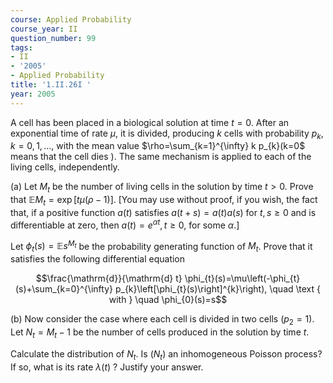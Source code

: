 ```yaml
---
course: Applied Probability
course_year: II
question_number: 99
tags:
- II
- '2005'
- Applied Probability
title: '1.II.26I '
year: 2005
---
```



A cell has been placed in a biological solution at time $t=0$. After an exponential time of rate $\mu$, it is divided, producing $k$ cells with probability $p_{k}, k=0,1, \ldots$, with the mean value $\rho=\sum_{k=1}^{\infty} k p_{k}(k=0$ means that the cell dies $)$. The same mechanism is applied to each of the living cells, independently.

(a) Let $M_{t}$ be the number of living cells in the solution by time $t>0$. Prove that $\mathbb{E} M_{t}=\exp [t \mu(\rho-1)]$. [You may use without proof, if you wish, the fact that, if a positive function $a(t)$ satisfies $a(t+s)=a(t) a(s)$ for $t, s \geqslant 0$ and is differentiable at zero, then $a(t)=e^{\alpha t}, t \geqslant 0$, for some $\left.\alpha .\right]$

Let $\phi_{t}(s)=\mathbb{E} s^{M_{t}}$ be the probability generating function of $M_{t}$. Prove that it satisfies the following differential equation

$$\frac{\mathrm{d}}{\mathrm{d} t} \phi_{t}(s)=\mu\left(-\phi_{t}(s)+\sum_{k=0}^{\infty} p_{k}\left[\phi_{t}(s)\right]^{k}\right), \quad \text { with } \quad \phi_{0}(s)=s$$

(b) Now consider the case where each cell is divided in two cells $\left(p_{2}=1\right)$. Let $N_{t}=M_{t}-1$ be the number of cells produced in the solution by time $t$.

Calculate the distribution of $N_{t}$. Is $\left(N_{t}\right)$ an inhomogeneous Poisson process? If so, what is its rate $\lambda(t)$ ? Justify your answer.